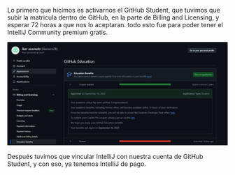 Lo primero que hicimos es activarnos el GitHub Student, que tuvimos que subir la matricula dentro de GitHub, en la parte de Billing and Licensing, y esperar 72 horas a que nos lo aceptaran.
todo esto fue para poder tener el IntelliJ Community premium gratis.

![texto](../Imagenes/fotoGit.png)



Después tuvimos que vincular IntelliJ con nuestra cuenta de GitHub Student, y con eso, ya tenemos IntelliJ de pago.